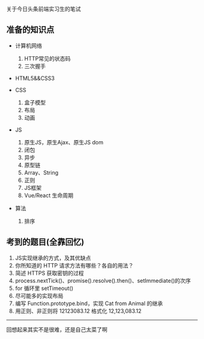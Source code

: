 关于今日头条前端实习生的笔试

## 准备的知识点

* 计算机网络
  1. HTTP常见的状态码
  2. 三次握手

* HTML5&&CSS3

* CSS
  1. 盒子模型
  2. 布局
  3. 动画

* JS
  1. 原生JS，原生Ajax、原生JS dom
  2. 闭包
  3. 异步
  4. 原型链
  5. Array、String
  6. 正则
  7. JS框架
    1. Vue/React 生命周期

* 算法
  1. 排序

## 考到的题目(全靠回忆)

1.  JS实现继承的方式，及其优缺点
2.  你所知道的 HTTP 请求方法有哪些？各自的用法？
3.  简述 HTTPS 获取密钥的过程
4.  process.nextTick()、promise().resolve().then()、setImmediate()的次序
5.  for 循环里 setTimeout()
6.  尽可能多的实现布局
7.  编写 Function.prototype.bind，实现 Cat from Animal 的继承
8.  用正则、非正则将 12123083.12 格式化 12,123,083.12

---

回想起来其实不是很难，还是自己太菜了啊